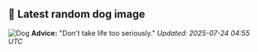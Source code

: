 ## 🐶 Latest random dog image
![Dog](https://images.dog.ceo/breeds/maltese/n02085936_5250.jpg)
**Advice:** "Don't take life too seriously."
*Updated: 2025-07-24 04:55 UTC*
